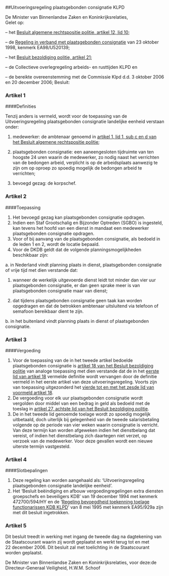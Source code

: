 <meta http-equiv='Content-Type' content='text/html; charset=utf-8' />

##Uitvoeringsregeling plaatsgebonden consignatie KLPD

De Minister van Binnenlandse Zaken en Koninkrijksrelaties,  
Gelet op:

– het [Besluit algemene rechtspositie politie, artikel 12, lid 10](../../../../../../AMvB/besluit/algemene/rechtspositie/politie/BWBR0006516/README.md);

– de [Regeling in verband met plaatsgebonden consignatie](../../../../../../ministeriele-regeling/regeling/in/verband/met/plaatsgebonden/consignatie/BWBR0009959/README.md) van 23 oktober 1998, kenmerk EA98/U520139;

– het [Besluit bezoldiging politie, artikel 21](../../../../../../AMvB/besluit/bezoldiging/politie/BWBR0006517/README.md);

– de Collectieve overlegregeling arbeids- en rusttijden KLPD en

– de bereikte overeenstemming met de Commissie Klpd d.d. 3 oktober 2006 en 20 december 2006;
Besluit:    

### Artikel  1  

####Definities

Tenzij anders is vermeld, wordt voor de toepassing van de Uitvoeringsregeling plaatsgebonden consignatie landelijke eenheid verstaan onder: 

1. medewerker: de ambtenaar genoemd in [artikel 1, lid 1, sub c en d van het Besluit algemene rechtspositie politie](../../../../../../AMvB/besluit/algemene/rechtspositie/politie/BWBR0006516/README.md);  

2. plaatsgebonden consignatie: een aaneengesloten tijdruimte van ten hoogste 24 uren waarin de medewerker, zo nodig naast het verrichten van de bedongen arbeid, verplicht is op de arbeidsplaats aanwezig te zijn om op oproep zo spoedig mogelijk de bedongen arbeid te verrichten;  

3. bevoegd gezag: de korpschef.   

### Artikel  2  

####Toepassing

1.  Het bevoegd gezag kan plaatsgebonden consignatie opdragen.   
2.  Indien een Staf Grootschalig en Bijzonder Optreden (SGBO) is ingesteld, kan tevens het hoofd van een dienst in mandaat een medewerker plaatsgebonden consignatie opdragen.   
3.  Voor of bij aanvang van de plaatsgebonden consignatie, als bedoeld in de leden 1 en 2, wordt de locatie bepaald.   
4.  Voor de DKDB geldt dat de volgende planningsmogelijkheden beschikbaar zijn: 

a. in Nederland vindt planning plaats in dienst, plaatsgebonden consignatie of vrije tijd met dien verstande dat: 

1. wanneer de werkelijk uitgevoerde dienst leidt tot minder dan vier uur plaatsgebonden consignatie, er dan geen sprake meer is van plaatsgebonden consignatie maar van dienst;  

2. dat tijdens plaatsgebonden consignatie geen taak kan worden opgedragen en dat de betrokken ambtenaar uitsluitend via telefoon of semafoon bereikbaar dient te zijn.    

b. in het buitenland vindt planning plaats in dienst of plaatsgebonden consignatie.    

### Artikel  3  

####Vergoeding

1.  Voor de toepassing van de in het tweede artikel bedoelde plaatsgebonden consignatie is [artikel 18 van het Besluit bezoldiging politie](../../../../../../AMvB/besluit/bezoldiging/politie/BWBR0006517/README.md) van analoge toepassing met dien verstande dat de in het [eerste lid van artikel 18](../../../../../../AMvB/besluit/bezoldiging/politie/BWBR0006517/README.md) vermelde definitie wordt vervangen door de definitie vermeld in het eerste artikel van deze uitvoeringsregeling. Voorts zijn van toepassing uitgezonderd het [vierde tot en met het zesde lid van voormeld artikel 18](../../../../../../AMvB/besluit/bezoldiging/politie/BWBR0006517/README.md).   
2.  De vergoeding voor elk uur plaatsgebonden consignatie wordt vergolden door middel van een bedrag in geld als bedoeld met de toeslag in [artikel 27, achtste lid van het Besluit bezoldiging politie](../../../../../../AMvB/besluit/bezoldiging/politie/BWBR0006517/README.md).   
3.  De in het tweede lid genoemde toelage wordt zo spoedig mogelijk uitbetaald, doch uiterlijk bij gelegenheid van de tweede salarisbetaling volgende op de periode van vier weken waarin consignatie is verricht. Van deze termijn kan worden afgeweken indien het dienstbelang dat vereist, of indien het dienstbelang zich daartegen niet verzet, op verzoek van de medewerker. Voor deze gevallen wordt een nieuwe uiterste termijn vastgesteld.  

### Artikel  4  

####Slotbepalingen

1. Deze regeling kan worden aangehaald als: ‘Uitvoeringsregeling plaatsgebonden consignatie landelijke eenheid’. 
2. Het ‘Besluit beëindiging en afbouw vergoedingregelingen extra diensten groepschefs en beveiligers KDB’ van 19 december 1994 met kenmerk 472700/594/HY en de ‘[Regeling bevoegdheid toekenning toelage functionarissen KDB KLPD](../../../../../../ministeriele-regeling/regeling/bevoegdheid/toekenning/toelage/functionarissen/koninklijke/en/etc/BWBR0007388/README.md)’ van 8 mei 1995 met kenmerk EA95/929a zijn met dit besluit ingetrokken.

### Artikel  5  

Dit besluit treedt in werking met ingang de tweede dag na dagtekening van de Staatscourant waarin zij wordt geplaatst en werkt terug tot en met 22 december 2006. 
Dit besluit zal met toelichting in de Staatscourant worden geplaatst.  

De 
Minister van Binnenlandse Zaken en Koninkrijksrelaties, voor deze:de 
Directeur-Generaal Veiligheid, 
H.W.M. Schoof     

